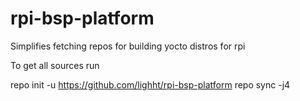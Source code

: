 # rpi-bsp-platform
Simplifies fetching repos for building yocto distros for rpi

To get all sources run

repo init -u https://github.com/lighht/rpi-bsp-platform
repo sync -j4
